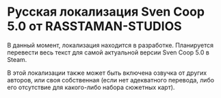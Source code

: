 # Русская локализация Sven Coop 5.0 от RASSTAMAN-STUDIOS

В данный момент, локализация находится в разработке. Планируется перевести весь текст для самой актуальной версии Sven Coop 5.0 в Steam.

В этой локализации также может быть включена озвучка от других авторов, или своя собственная (если нет адекватного перевода, либо его отсутствие для какого-либо набора сюжетных карт).

